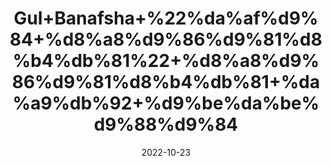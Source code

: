 ---
title: 'Gul+Banafsha+%22%da%af%d9%84+%d8%a8%d9%86%d9%81%d8%b4%db%81%22+%d8%a8%d9%86%d9%81%d8%b4%db%81+%da%a9%db%92+%d9%be%da%be%d9%88%d9%84'
date: '2022-10-23' 
metatag: '' 
inventory: '0' 
draft: false 
# meta description 
shortDescripton: 'Sweet+Violet%22+It+can+help+relieve+respiratory+problems+such+as+cough%2c+asthma%2c+nasal+congestion%2c+and+ease+body+pain%2c+fever+and+headaches.+The+powder+is+highly+useful+for+treating+skin+related+problems+such+as+pimples%2c+acne%2c+and+other+skin+irritations.'
description: 'Flower+%d9%be%da%be%d9%88%d9%84'
longdescription: ''
featured: True
# product Price
price: '70.0'
# Product Short Description
shortDescription: 'Sweet+Violet%22+It+can+help+relieve+respiratory+problems+such+as+cough%2c+asthma%2c+nasal+congestion%2c+and+ease+body+pain%2c+fever+and+headaches.+The+powder+is+highly+useful+for+treating+skin+related+problems+such+as+pimples%2c+acne%2c+and+other+skin+irritations.'
productID: '719165B3-942C-ED11-9968-005056B3A416'
type: 'products'
category: 'Flower+%d9%be%da%be%d9%88%d9%84' 
thumnailproduct: 'https://eraconnect.blob.core.windows.net/product-images/aminsaddiquidawakhana/719165B3-942C-ED11-9968-005056B3A416.webp' 
images:
  - image: 'https://eraconnect.blob.core.windows.net/product-images/aminsaddiquidawakhana/719165B3-942C-ED11-9968-005056B3A416.webp'  
Variants:
---